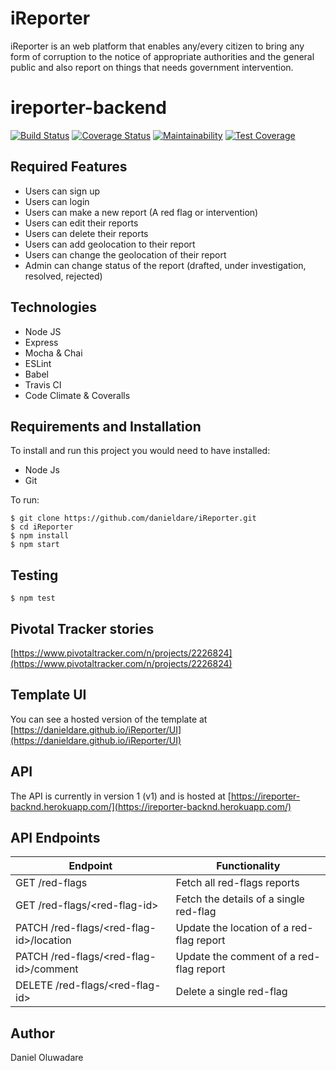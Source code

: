 # iReporter

iReporter is an web platform that enables any/every citizen to bring any form of corruption to the notice of appropriate authorities and the general public and also report on things that needs government intervention.

# ireporter-backend
[![Build Status](https://travis-ci.org/danieldare/iReporter.svg?branch=develop)](https://travis-ci.org/danieldare/iReporter)
[![Coverage Status](https://coveralls.io/repos/github/danieldare/ireporter-backend/badge.svg?branch=master)](https://coveralls.io/github/danieldare/ireporter-backend?branch=master)
[![Maintainability](https://api.codeclimate.com/v1/badges/a99a88d28ad37a79dbf6/maintainability)](https://codeclimate.com/github/codeclimate/codeclimate/maintainability)
[![Test Coverage](https://api.codeclimate.com/v1/badges/a99a88d28ad37a79dbf6/test_coverage)](https://codeclimate.com/github/codeclimate/codeclimate/test_coverage)


## Required Features

- Users can sign up
- Users can login
- Users can make a new report (A red flag or intervention)
- Users can edit their reports
- Users can delete their reports
- Users can add geolocation to their report
- Users can change the geolocation of their report
- Admin can change status of the report (drafted, under investigation, resolved, rejected)

## Technologies

- Node JS
- Express
- Mocha & Chai
- ESLint
- Babel
- Travis CI
- Code Climate & Coveralls

## Requirements and Installation
To install and run this project you would need to have installed:
- Node Js
- Git

To run:
```
$ git clone https://github.com/danieldare/iReporter.git
$ cd iReporter
$ npm install
$ npm start
```
## Testing
```
$ npm test
```

## Pivotal Tracker stories
[https://www.pivotaltracker.com/n/projects/2226824](https://www.pivotaltracker.com/n/projects/2226824)

## Template UI

You can see a hosted version of the template at [https://danieldare.github.io/iReporter/UI](https://danieldare.github.io/iReporter/UI)

## API

The API is currently in version 1 (v1) and is hosted at [https://ireporter-backnd.herokuapp.com/](https://ireporter-backnd.herokuapp.com/)

## API Endpoints

| Endpoint                                         | Functionality                            |
| ------------------------------------------------ | -----------------------------------------|
| GET /red-flags                                   | Fetch all red-flags reports              |
| GET /red-flags/\<red-flag-id>                    | Fetch the details of a single red-flag   |
| PATCH /red-flags/\<red-flag-id>/location         | Update the location of a red-flag report |
| PATCH /red-flags/\<red-flag-id>/comment          | Update the comment of a red-flag report  |
| DELETE /red-flags/\<red-flag-id>                 | Delete a single red-flag                 |

## Author

Daniel Oluwadare
